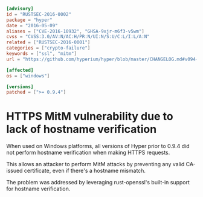 ```toml
[advisory]
id = "RUSTSEC-2016-0002"
package = "hyper"
date = "2016-05-09"
aliases = ["CVE-2016-10932", "GHSA-9xjr-m6f3-v5wm"]
cvss = "CVSS:3.0/AV:N/AC:H/PR:N/UI:N/S:U/C:L/I:L/A:N"
related = ["RUSTSEC-2016-0001"]
categories = ["crypto-failure"]
keywords = ["ssl", "mitm"]
url = "https://github.com/hyperium/hyper/blob/master/CHANGELOG.md#v094-2016-05-09"

[affected]
os = ["windows"]

[versions]
patched = [">= 0.9.4"]
```

# HTTPS MitM vulnerability due to lack of hostname verification

When used on Windows platforms, all versions of Hyper prior to 0.9.4 did not
perform hostname verification when making HTTPS requests.

This allows an attacker to perform MitM attacks by preventing any valid
CA-issued certificate, even if there's a hostname mismatch.

The problem was addressed by leveraging rust-openssl's built-in support for
hostname verification.
